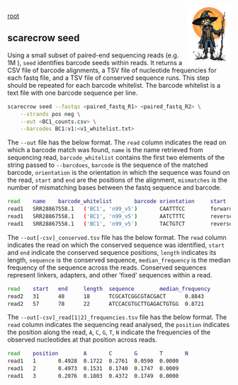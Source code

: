 <img style="float:right;width:100px;" src="../img/scarecrow.png" alt="scarecrow"/>

[root](root.md)

## scarecrow seed
Using a small subset of paired-end sequencing reads (e.g. 1M ), `seed` identifies barcode seeds within reads. It returns a CSV file of barcode alignments, a TSV file of nucleotide frequencies for each fastq file, and a TSV file of conserved sequence runs. This step should be repeated for each barcode whitelist. The barcode whitelist is a text file with one barcode sequence per line.

```bash
scarecrow seed --fastqs <paired_fastq_R1> <paired_fastq_R2> \
    --strands pos neg \
    --out <BC1_counts.csv> \
    --barcodes BC1:v1:<v1_whitelist.txt> 
```

The `--out` file has the below format. The `read` column indicates the read on which a barcode match was found, `name` is the name retrieved from sequencing read, `barcode_whitelist` contains the first two elements of the string passed to `--barcdoes`, `barcode` is the sequence of the matched barcode, `orientation` is the orientation in which the sequence was found on the read, `start` and `end` are the positions of the alignment, `mismatches` is the number of mismatching bases between the fastq sequence and barcode.

```bash
read    name    barcode_whitelist       barcode orientation     start   end     mismatches
read1   SRR28867558.1   ('BC1', 'n99_v5')       CAATTTCC        forward 10      17      1
read1   SRR28867558.1   ('BC1', 'n99_v5')       AATCTTTC        reverse 19      26      1
read1   SRR28867558.1   ('BC1', 'n99_v5')       TACTGTCT        reverse 33      40      1
```

The `--out[-csv]_conserved.tsv` file has the below format. The `read` column indicates the read on which the conserved sequence was identified, `start` and `end` indicate the conserved sequence positions, `length` indicates its length, `sequence` is the conserved sequence, `median_frequency` is the median frequency of the sequence across the reads. Conserved sequences represent linkers, adapters, and other 'fixed' sequences within a read.

```bash
read    start   end     length  sequence        median_frequency
read2   31      48      18      TCGCATCGGCGTACGACT      0.8843
read2   57      78      22      ATCCACGTGCTTGAGACTGTGG  0.8721
```

The `--out[-csv]_read[1|2]_frequencies.tsv` file has the below format. The `read` column indicates the sequencing read analysed, the `position` indicates the position along the read, `A`, `C`, `G`, `T`, `N` indicate the frequencies of the observed nucleotides at that position across reads.

```bash
read    position        A       C       G       T       N
read1   1       0.4928  0.1722  0.2761  0.0590  0.0000
read1   2       0.4973  0.1531  0.1740  0.1747  0.0009
read1   3       0.2076  0.1803  0.4372  0.1749  0.0000
```